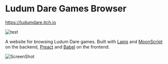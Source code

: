# Ludum Dare Games Browser

<https://ludumdare.itch.io>

![test](https://github.com/leafo/ludum-dare-browser/workflows/test/badge.svg)

A website for browsing Ludum Dare games. Built with [Lapis][2] and [MoonScript][1] on the backend, [Preact][3] and [Babel][4] on the frontend.

![ScreenShot](http://leafo.net/shotsnb/2013-05-11_23-26-37.png)

 [1]: https://moonscript.org
 [2]: https://leafo.net/lapis
 [3]: https://preactjs.com/
 [4]: https://babeljs.io/
